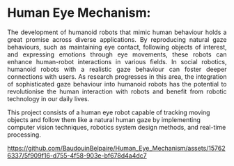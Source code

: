 # Human Eye Mechanism:

<p style='text-align: justify;'>The development of humanoid robots that mimic human behaviour holds a great promise 
across diverse applications. By reproducing natural gaze behaviours, such as maintaining eye 
contact, following objects of interest, and expressing emotions through eye movements, these 
robots can enhance human-robot interactions in various fields. In social robotics, humanoid 
robots with a realistic gaze behaviour can foster deeper connections with users. As research
progresses in this area, the integration of sophisticated gaze behaviour into humanoid robots 
has the potential to revolutionise the human interaction with robots and benefit from robotic 
technology in our daily lives. <br>

  
This project consists of a human eye robot capable of tracking moving objects and follow them like a natural human gaze by implementing computer vision techniques, robotics system design methods, and real-time processing. </p>


https://github.com/BaudouinBelpaire/Human_Eye_Mechanism/assets/157626337/5f909f16-d755-4f58-903e-bf678d4a4dc7
